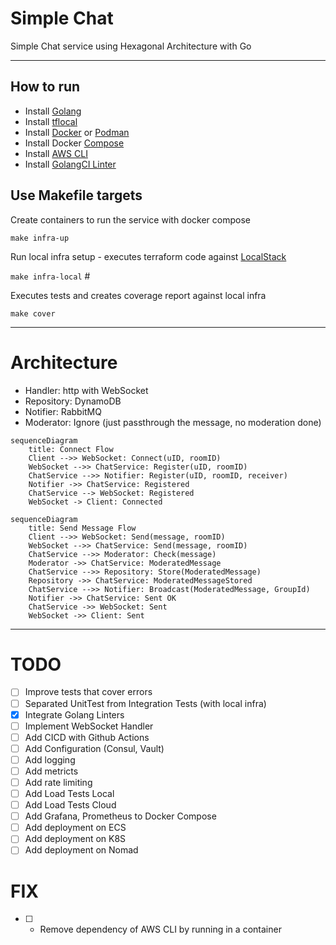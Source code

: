 # Simple Chat
Simple Chat service using Hexagonal Architecture with Go

---


## How to run 

- Install [Golang](https://go.dev/)
- Install [tflocal](https://github.com/localstack/terraform-local)
- Install [Docker](https://www.docker.com/products/docker-desktop/) or [Podman](https://podman.io/)
- Install Docker [Compose](https://github.com/docker/compose)
- Install [AWS CLI](https://aws.amazon.com/cli/)
- Install [GolangCI Linter](https://golangci-lint.run/usage/install/)


## Use Makefile targets

Create containers to run the service with docker compose

`make infra-up`

Run local infra setup - executes terraform code against [LocalStack](https://github.com/localstack/localstack)

`make infra-local` #

Executes tests and creates coverage report against local infra

`make cover`

--- 
# Architecture 


- Handler: http with WebSocket
- Repository: DynamoDB
- Notifier: RabbitMQ
- Moderator: Ignore (just passthrough the message, no moderation done)


```mermaid
sequenceDiagram 
    title: Connect Flow
    Client -->> WebSocket: Connect(uID, roomID)
    WebSocket -->> ChatService: Register(uID, roomID)
    ChatService -->> Notifier: Register(uID, roomID, receiver)
    Notifier ->> ChatService: Registered 
    ChatService --> WebSocket: Registered
    WebSocket -> Client: Connected 

```


```mermaid
sequenceDiagram 
    title: Send Message Flow
    Client -->> WebSocket: Send(message, roomID)
    WebSocket -->> ChatService: Send(message, roomID)    
    ChatService -->> Moderator: Check(message)
    Moderator ->> ChatService: ModeratedMessage
    ChatService -->> Repository: Store(ModeratedMessage)
    Repository ->> ChatService: ModeratedMessageStored
    ChatService -->> Notifier: Broadcast(ModeratedMessage, GroupId)
    Notifier ->> ChatService: Sent OK
    ChatService ->> WebSocket: Sent
    WebSocket ->> Client: Sent
```

--- 


# TODO

- [ ] Improve tests that cover errors
- [ ] Separated UnitTest from Integration Tests (with local infra)
- [x] Integrate Golang Linters
- [ ] Implement WebSocket Handler 
- [ ] Add CICD with Github Actions
- [ ] Add Configuration (Consul, Vault)
- [ ] Add logging 
- [ ] Add metricts 
- [ ] Add rate limiting
- [ ] Add Load Tests Local
- [ ] Add Load Tests Cloud 
- [ ] Add Grafana, Prometheus to Docker Compose
- [ ] Add deployment on ECS 
- [ ] Add deployment on K8S
- [ ] Add deployment on Nomad

# FIX

- [ ] - Remove dependency of AWS CLI by running in a container
